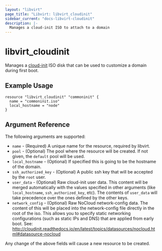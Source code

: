 ```yaml
---
layout: "libvirt"
page_title: "Libvirt: libvirt_cloudinit"
sidebar_current: "docs-libvirt-cloudinit"
description: |-
  Manages a cloud-init ISO to attach to a domain
---
```


# libvirt\_cloudinit

Manages a [cloud-init](http://cloudinit.readthedocs.io/) ISO disk that can be
used to customize a domain during first boot.

## Example Usage

```hcl
resource "libvirt_cloudinit" "commoninit" {
  name = "commoninit.iso"
  local_hostname = "node"
}

```

## Argument Reference

The following arguments are supported:

* `name` - (Required) A unique name for the resource, required by libvirt.
* `pool` - (Optional) The pool where the resource will be created.
  If not given, the `default` pool will be used.
* `local_hostname` - (Optional) If specified this is going to be the hostname of
  the domain.
* `ssh_authorized_key` - (Optional) A public ssh key that will be accepted by
  the `root` user.
* `user_data` - (Optional) Raw cloud-init user data. This content will
  be merged automatically with the values specified in other arguments
  (like `local_hostname`, `ssh_authorized_key`, etc). The contents of
  `user_data` will take precedence over the ones defined by the other keys.
* `network_config` - (Optional) Raw NoCloud network-config data.
  The content of this will be placed into the network-config file directly
  in the root of the iso. This allows you to specify static networking
  configurations (such as static IPs and DNS) that are applied from early
  boot.  See:
  http://cloudinit.readthedocs.io/en/latest/topics/datasources/nocloud.html#datasource-nocloud

Any change of the above fields will cause a new resource to be created.

